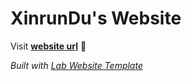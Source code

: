 
# XinrunDu's Website

Visit **[website url](#)** 🚀

_Built with [Lab Website Template](https://greene-lab.gitbook.io/lab-website-template-docs)_

